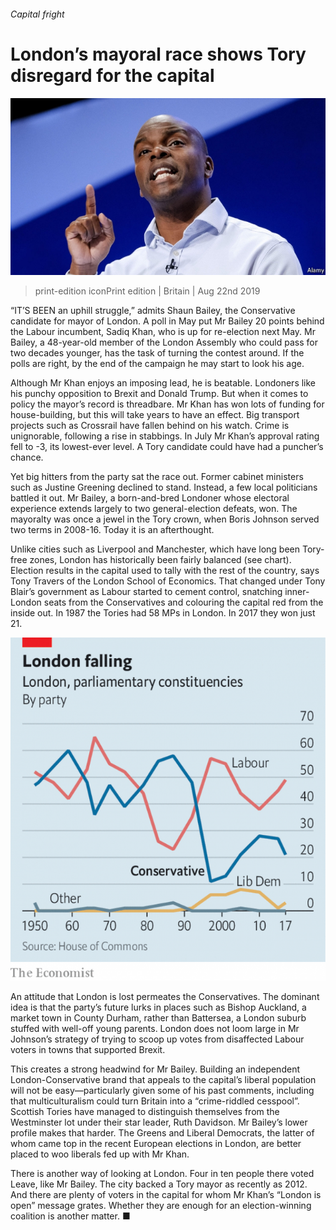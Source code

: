 ###### Capital fright

# London’s mayoral race shows Tory disregard for the capital 

![image](images/20190824_BRP502.jpg) 

> print-edition iconPrint edition | Britain | Aug 22nd 2019 

“IT’S BEEN an uphill struggle,” admits Shaun Bailey, the Conservative candidate for mayor of London. A poll in May put Mr Bailey 20 points behind the Labour incumbent, Sadiq Khan, who is up for re-election next May. Mr Bailey, a 48-year-old member of the London Assembly who could pass for two decades younger, has the task of turning the contest around. If the polls are right, by the end of the campaign he may start to look his age. 

Although Mr Khan enjoys an imposing lead, he is beatable. Londoners like his punchy opposition to Brexit and Donald Trump. But when it comes to policy the mayor’s record is threadbare. Mr Khan has won lots of funding for house-building, but this will take years to have an effect. Big transport projects such as Crossrail have fallen behind on his watch. Crime is unignorable, following a rise in stabbings. In July Mr Khan’s approval rating fell to -3, its lowest-ever level. A Tory candidate could have had a puncher’s chance. 

Yet big hitters from the party sat the race out. Former cabinet ministers such as Justine Greening declined to stand. Instead, a few local politicians battled it out. Mr Bailey, a born-and-bred Londoner whose electoral experience extends largely to two general-election defeats, won. The mayoralty was once a jewel in the Tory crown, when Boris Johnson served two terms in 2008-16. Today it is an afterthought. 

Unlike cities such as Liverpool and Manchester, which have long been Tory-free zones, London has historically been fairly balanced (see chart). Election results in the capital used to tally with the rest of the country, says Tony Travers of the London School of Economics. That changed under Tony Blair’s government as Labour started to cement control, snatching inner-London seats from the Conservatives and colouring the capital red from the inside out. In 1987 the Tories had 58 MPs in London. In 2017 they won just 21. 

![image](images/20190824_BRC633.png) 

An attitude that London is lost permeates the Conservatives. The dominant idea is that the party’s future lurks in places such as Bishop Auckland, a market town in County Durham, rather than Battersea, a London suburb stuffed with well-off young parents. London does not loom large in Mr Johnson’s strategy of trying to scoop up votes from disaffected Labour voters in towns that supported Brexit. 

This creates a strong headwind for Mr Bailey. Building an independent London-Conservative brand that appeals to the capital’s liberal population will not be easy—particularly given some of his past comments, including that multiculturalism could turn Britain into a “crime-riddled cesspool”. Scottish Tories have managed to distinguish themselves from the Westminster lot under their star leader, Ruth Davidson. Mr Bailey’s lower profile makes that harder. The Greens and Liberal Democrats, the latter of whom came top in the recent European elections in London, are better placed to woo liberals fed up with Mr Khan. 

There is another way of looking at London. Four in ten people there voted Leave, like Mr Bailey. The city backed a Tory mayor as recently as 2012. And there are plenty of voters in the capital for whom Mr Khan’s “London is open” message grates. Whether they are enough for an election-winning coalition is another matter. ■ 

